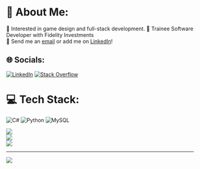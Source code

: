 # 💫 About Me:
📖 Interested in game design and full-stack development.
🔭 Trainee Software Developer with Fidelity Investments<br>
🤝 Send me an [email](mailto:mramjon@gmail.com) or add me on [LinkedIn](https://www.linkedin.com/in/andrewmoneill/)!


## 🌐 Socials:
[![LinkedIn](https://img.shields.io/badge/LinkedIn-%230077B5.svg?logo=linkedin&logoColor=white)](https://linkedin.com/in/andrewmoneill) [![Stack Overflow](https://img.shields.io/badge/-Stackoverflow-FE7A16?logo=stack-overflow&logoColor=white)](https://stackoverflow.com/users/19360247) 

# 💻 Tech Stack:
![C#](https://img.shields.io/badge/c%23-%23239120.svg?style=for-the-badge&logo=c-sharp&logoColor=white) ![Python](https://img.shields.io/badge/python-3670A0?style=for-the-badge&logo=python&logoColor=ffdd54) ![MySQL](https://img.shields.io/badge/mysql-%2300f.svg?style=for-the-badge&logo=mysql&logoColor=white)

![](https://github-readme-stats.vercel.app/api?username=maland1&theme=tokyonight&hide_border=false&include_all_commits=false&count_private=false)<br/>
![](https://github-readme-streak-stats.herokuapp.com/?user=maland1&theme=tokyonight&hide_border=false)<br/>
![](https://github-readme-stats.vercel.app/api/top-langs/?username=anmalon&theme=tokyonight&hide_border=false&include_all_commits=false&count_private=false&layout=compact)

---
[![](https://visitcount.itsvg.in/api?id=anmalon&icon=5&color=8)](https://visitcount.itsvg.in)




